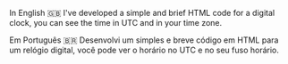 In English 🇬🇧
I've developed a simple and brief HTML code for a digital clock, you can see the time in UTC and in your time zone.

Em Português 🇧🇷
Desenvolvi um simples e breve código em HTML para um relógio digital, você pode ver o horário no UTC e no seu fuso horário.
